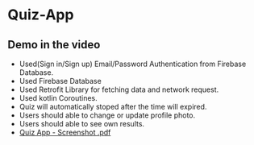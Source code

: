 # Quiz-App

## Demo in the video

 - Used(Sign in/Sign up) Email/Password Authentication from Firebase Database.
 - Used Firebase Database
 - Used Retrofit Library for fetching data and network request.
 - Used kotlin Coroutines.
 - Quiz will automatically stoped after the time will expired.
 - Users should able to change or update profile photo.
 - Users should able to see own results.
 - [Quiz App - Screenshot .pdf](https://github.com/vaibhavkr002/Quiz-App/files/9488321/Quiz.App.-.Screenshot.pdf)
